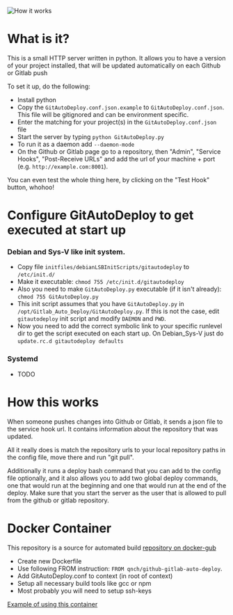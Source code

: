 ![How it works](http://olipo186.github.com/Github-Gitlab-Auto-Deploy/images/Github-Gitlab-Auto-Deploy.png)

# What is it?


This is a small HTTP server written in python.
It allows you to have a version of your project installed, that will be updated automatically on each Github or Gitlab push

To set it up, do the following:
* Install python
* Copy the ```GitAutoDeploy.conf.json.example``` to ```GitAutoDeploy.conf.json```. This file will be gitignored and can be environment specific.
* Enter the matching for your project(s) in the ```GitAutoDeploy.conf.json``` file
* Start the server by typing ```python GitAutoDeploy.py```
* To run it as a daemon add ```--daemon-mode```
* On the Github or Gitlab page go to a repository, then "Admin", "Service Hooks",
"Post-Receive URLs" and add the url of your machine + port (e.g. ```http://example.com:8001```).
 
You can even test the whole thing here, by clicking on the "Test Hook" button, whohoo!

# Configure GitAutoDeploy to get executed at start up

### Debian and Sys-V like init system.
 
* Copy file ```initfiles/debianLSBInitScripts/gitautodeploy``` to ```/etc/init.d/```
* Make it executable: ```chmod 755 /etc/init.d/gitautodeploy```
* Also you need to make ```GitAutoDeploy.py``` executable (if it isn't already): ```chmod 755 GitAutoDeploy.py```
* This init script assumes that you have ```GitAutoDeploy.py``` in ```/opt/Gitlab_Auto_Deploy/GitAutoDeploy.py```. If this is not the case, edit ```gitautodeploy``` init script and modify ```DAEMON``` and ```PWD```.
* Now you need to add the correct symbolic link to your specific runlevel dir to get the script executed on each start up. On Debian_Sys-V just do ```update.rc.d gitautodeploy defaults```

### Systemd

* TODO

# How this works

When someone pushes changes into Github or Gitlab, it sends a json file to the service hook url.
It contains information about the repository that was updated.

All it really does is match the repository urls to your local repository paths in the config file,
move there and run "git pull".


Additionally it runs a deploy bash command that you can add to the config file optionally, and it also
allows you to add two global deploy commands, one that would run at the beginning and one that would run at the end of the deploy.
Make sure that you start the server as the user that is allowed to pull from the github or gitlab repository.


# Docker Container
This repository is a source for automated build [repository on docker-gub](https://registry.hub.docker.com/u/qnch/github-gitlab-auto-deploy/)

* Create new Dockerfile 
* Use following FROM instruction: `FROM qnch/github-gitlab-auto-deploy`.
* Add GitAutoDeploy.conf to context (in root of context)
* Setup all necessary build tools like gcc or npm
* Most probably you will need to setup ssh-keys

[Example of using this container](https://github.com/quizzz-and-chiv/dev-infrastructure/tree/master/gitdeploy-npm)
